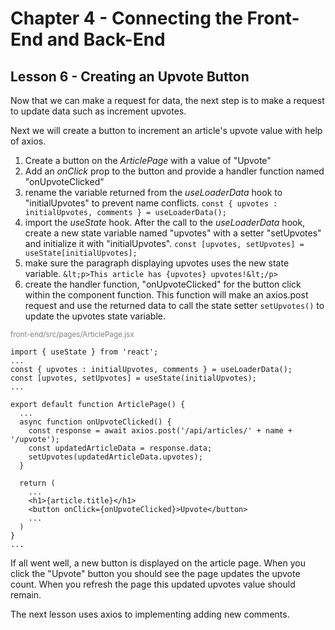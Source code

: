 # Chapter 4 - Connecting the Front-End and Back-End
## Lesson 6 - Creating an Upvote Button

Now that we can make a request for data, the next step is to make a request to update data such as increment upvotes.

Next we will create a button to increment an article's upvote value with help of axios.
1. Create a button on the *ArticlePage* with a value of "Upvote"
2. Add an *onClick* prop to the button and provide a handler function named "onUpvoteClicked"
3. rename the variable returned from the *useLoaderData* hook to "initialUpvotes" to prevent name conflicts. `const { upvotes : initialUpvotes, comments } = useLoaderData();`
4. import the *useState* hook. After the call to the *useLoaderData* hook, create a new state variable named "upvotes" with a setter "setUpvotes" and initialize it with "initialUpvotes". `const [upvotes, setUpvotes] = useState[initialUpvotes];`
5. make sure the paragraph displaying upvotes uses the new state variable. `&lt;p>This article has {upvotes} upvotes!&lt;/p>`
6.  create the handler function, "onUpvoteClicked" for the button click within the component function. This function will make an axios.post request and use the returned data to call the state setter `setUpvotes()` to update the upvotes state variable.


<span style="color:gray;font-size:smaller;">front-end/src/pages/ArticlePage.jsx</span><br>
<pre><code>import { useState } from 'react';
...
const { upvotes : initialUpvotes, comments } = useLoaderData();
const [upvotes, setUpvotes] = useState(initialUpvotes);
...

export default function ArticlePage() {
  ...
  async function onUpvoteClicked() {
    const response = await axios.post('/api/articles/' + name + '/upvote');
    const updatedArticleData = response.data;
    setUpvotes(updatedArticleData.upvotes);
  }

  return (
    ...
    &lt;h1>{article.title}&lt;/h1>
    &lt;button onClick={onUpvoteClicked}>Upvote&lt;/button>
    ...
  )
}
...
</code></pre>

If all went well, a new button is displayed on the article page. When you click the "Upvote" button you should see the page updates the upvote count. When you refresh the page this updated upvotes value should remain.

The next lesson uses axios to implementing adding new comments.
